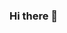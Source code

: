 ### Hi there 👋

<!--
**Thinker18624/Thinker18624** is a ✨ _special_ ✨ repository because its `README.md` (this file) appears on your GitHub profile.

Here are some ideas to get you started:

- 🔭 I’m currently working on Web Development 
- 🌱 I’m currently learning Phyton and AI...
- 👯 I’m looking to collaborate on Web Techa...
- 🤔 I’m looking for help with 
- 💬 Ask me about ...
- 📫 How to reach me: thinkerb429@gmail.com
- 😄 Pronouns: ...
- ⚡ Fun fact: ...
-->
